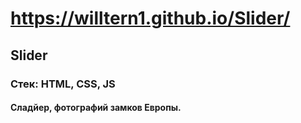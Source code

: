 # https://willtern1.github.io/Slider/
## Slider

### Стек: HTML, CSS, JS

#### Сладйер, фотографий замков Европы.
